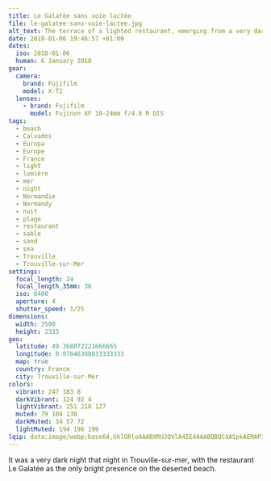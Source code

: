 ```yaml
---
title: Le Galatée sans voie lactée
file: le-galatee-sans-voie-lactee.jpg
alt_text: The terrace of a lighted restaurant, emerging from a very dark night
date: 2018-01-06 19:46:57 +01:00
dates:
  iso: 2018-01-06
  human: 6 January 2018
gear:
  camera:
    brand: Fujifilm
    model: X-T2
  lenses:
    - brand: Fujifilm
      model: Fujinon XF 10-24mm f/4.0 R OIS
tags:
  - beach
  - Calvados
  - Europa
  - Europe
  - France
  - light
  - lumière
  - mer
  - night
  - Normandie
  - Normandy
  - nuit
  - plage
  - restaurant
  - sable
  - sand
  - sea
  - Trouville
  - Trouville-sur-Mer
settings:
  focal_length: 24
  focal_length_35mm: 36
  iso: 6400
  aperture: 4
  shutter_speed: 1/25
dimensions:
  width: 3500
  height: 2333
geo:
  latitude: 49.368072221666665
  longitude: 0.07846388833333333
  map: true
  country: France
  city: Trouville-sur-Mer
colors:
  vibrant: 247 183 8
  darkVibrant: 124 92 4
  lightVibrant: 251 218 127
  muted: 79 104 130
  darkMuted: 34 57 72
  lightMuted: 194 196 199
lqip: data:image/webp;base64,UklGRloAAABXRUJQVlA4IE4AAABQBQCdASpkAEMAP3G412O0sCumo7gIApAuCWkAACPg4gNhGKfEzYRYb6Eyldt0QMps7AAA/u48i8MggFwTLd+YNFKtxTYFBqvAQgBZYAA=
---
```


It was a very dark night that night in Trouville-sur-mer, with the restaurant Le Galatée as the only bright presence on the deserted beach.
